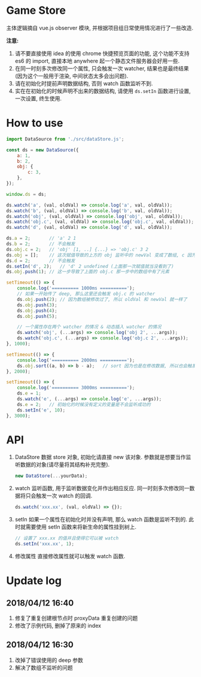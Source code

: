
# Game Store

主体逻辑摘自 vue.js observer 模块, 并根据项目组日常使用情况进行了一些改造.

__注意:__

1. 请不要直接使用 idea 的使用 chrome 快捷预览页面的功能, 这个功能不支持 es6 的 import, 直接本地 anywhere 起一个静态文件服务器会好用一些.
1. 在同一时刻多次修改同一个属性, 只会触发一次 watcher, 结果也是最终结果(因为这个一般用于渲染, 中间状态太多会出问题).
1. 请在初始化时提前声明数据结构, 否则 watch 函数监听不到.
1. 实在在初始化的时候声明不出来的数据结构, 请使用 `ds.setIn` 函数进行设置, 一次设置, 终生使用.

# How to use

```javascript
import DataSource from './src/dataStore.js';

const ds = new DataSource({
    a: 1,
    b: 2,
    obj: {
        c: 3,
    },
});

window.ds = ds;

ds.watch('a', (val, oldVal) => console.log('a', val, oldVal));          // 可以被触发
ds.watch('b', (val, oldVal) => console.log('b', val, oldVal));          // 可以被触发
ds.watch('obj', (val, oldVal) => console.log('obj', val, oldVal));      // 可以被触发 (也会被子元素的修改触发)
ds.watch('obj.c', (val, oldVal) => console.log('obj.c', val, oldVal));  // 可以被触发
ds.watch('d', (val, oldVal) => console.log('d', val, oldVal));          // 分情况(这个地方刚才写错了字, 差点以为自己有错)

ds.a = 2;       // 'a' 2 1
ds.b = 2;       // 不会触发
ds.obj.c = 2;   // 'obj' [1, ..] {...} => 'obj.c' 3 2
ds.obj = [];    // 这次赋值导致的上方的 obj 监听中的 newVal 变成了数组, c 因为父元素被覆盖了, 所以自己也变成了 undfined
ds.d = 2;       // 不会触发
ds.setIn('d', 2);   // 'd' 2 undefined (上面那一次赋值就当没看到了)
ds.obj.push(1); // 这一步导致了上面的 obj.c 那一步中的数组中有了元素

setTimeout(() => {
    console.log('========== 1000ms ==========');
    // 如果一开始传了 deep, 那么这里还会触发 obj.c 的 watcher
    ds.obj.push(2); // 因为数组被修改过了, 所以 oldVal 和 newVal 就一样了
    ds.obj.push(3);
    ds.obj.push(4);
    ds.obj.push(5);

    // 一个属性存在两个 watcher 的情况 & 动态插入 watcher 的情况
    ds.watch('obj', (...args) => console.log('obj 2', ...args));        // 因为声明的晚, 所以会在下次改变时执行
    ds.watch('obj.c', (...args) => console.log('obj.c 2', ...args));
}, 1000);

setTimeout(() => {
    console.log('========== 2000ms ==========');
    ds.obj.sort((a, b) => b - a);   // sort 因为也是在修改数据, 所以也会触发变化, 而且因为做了合并, 只会输出最后的结果
}, 2000);

setTimeout(() => {
    console.log('========== 3000ms ==========');
    ds.e = 1;
    ds.watch('e', (...args) => console.log('e', ...args));
    ds.e = 2;   // 初始化的时候没有定义的变量是不会监听成功的
    ds.setIn('e', 10);
}, 3000);
```

# API

1. DataStore
   数据 store 对象, 初始化请直接 new 该对象.
   参数就是想要当作监听数据的对象(请尽量将其结构补充完整).

    ```javascript
    new DataStore(...yourData);
    ```

1. watch
   监听函数, 用于监听数据变化并作出相应反应.
   同一时刻多次修改同一数据将只会触发一次 watch 的回调.

    ```javascript
    ds.watch('xxx.xx', (val, oldVal) => {});
    ```

1. setIn
   如果一个属性在初始化时并没有声明, 那么 watch 函数是监听不到的.
   此时就需要使用 setIn 函数来将新生命的属性挂到树上.

    ```javascript
    // 设置了 xxx.xx 的值并且使得它可以被 watch
    ds.setIn('xxx.xx', 1);
    ```

1. 修改属性
   直接修改属性就可以触发 watch 函数.

# Update log

## 2018/04/12 16:40

1. 修复了重复创建根节点时 proxyData 重复创建的问题
1. 修改了示例代码, 删掉了原来的 index

## 2018/04/12 16:30

1. 改掉了错误使用的 deep 参数
1. 解决了数组不监听的问题
